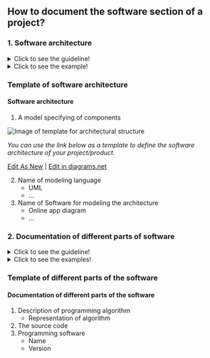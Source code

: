 ## **How to document the software section of a project?**

 ### **1. Software architecture**
<details>
  <summary>Click to see the guideline!</summary>
 
*The software architecture represents the repository details of all the software that is necessary for reusing and running the project.*

 ```
1. What minimum documentation should the architectural structure provide?

- A model specifying the kinds of components and their sub-components of software in the format of a tree  or graph 

2. How to implement the architectural model?
 
- Use modeling language for representation, such as 
  - SysML (Block Definition, Activity, or Internal Block diagram)
  - UML
- Use open-source software for modeling the tree or graph representation, such as
  - Papyrus
  - Modelio
  - Capella 
  ```
 </details>
 
 <details>
  <summary>Click to see the example!</summary>
 
#### *Example of software architecture of* [PX4 Vision](https://docs.px4.io/master/en/concept/architecture.html#px4-architectural-overview) 
 </details>


### Template of software architecture

 #### **Software architecture**
 
  1. A model specifying of components 
 
 ![Image of template for architectural structure ](https://github.com/OPEN-NEXT/wp2.3_Guideline-for-documentation-of-OSH-design-reuse/blob/main/Sources/Images/Template%20of%20software%20architecture.jpg)
 
  *You can use the link below as a template to define the software architecture of your project/product.*
 
 <a href="https://app.diagrams.net/#Hamerezoji1362%2Fdrawio-github%2Fmaster%2FTemplate%20of%20software%20architecture.drawio" target="_blank">Edit As New</a> | <a href="https://app.diagrams.net/#Hamerezoji1362%2Fdrawio-github%2Fmaster%2FTemplate%20of%20software%20architecture.png" target="_blank">Edit in diagrams.net</a>
 
  2. Name of modeling language
     * UML
     * ...
  3. Name of Software for modeling the architecture
     * Online app diagram
     * ...

 
 ### **2. Documentation of different parts of software**
<details>
  <summary>Click to see the guideline!</summary>
 
 ```
This part based on the different products could include

- Description of programming algorithm   
- The source code 
- Version of software
 ```
</details>

<details>
  <summary>Click to see the examples!</summary>
 
### *Examples:* 

*1. [Nasa-JPL](https://github.com/nasa-jpl/open-source-rover/tree/master/software)*

*2. [AmboVent](https://github.com/AmboVent-1690-108/AmboVent/tree/master/3-Software)*

*3. [Poppy project](https://docs.poppy-project.org/en/installation/)*
</details>

### Template of different parts of the software

 #### Documentation of different parts of the software
  1. Description of programming algorithm 
     * Representation of algorithm 
  2. The source code
  3. Programming software
     * Name
     * Version
